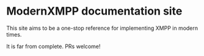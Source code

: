 # ModernXMPP documentation site

This site aims to be a one-stop reference for implementing XMPP in modern times.

It is far from complete. PRs welcome!
